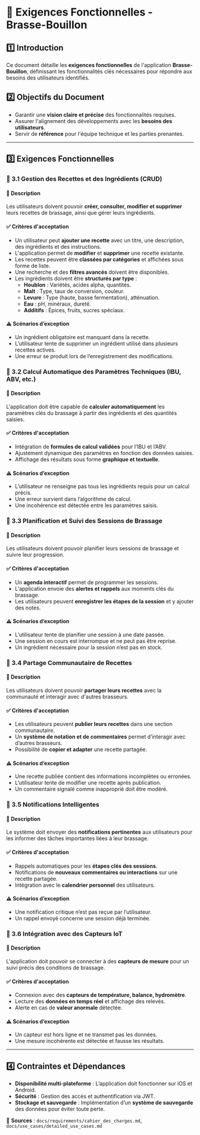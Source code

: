 # 📌 Exigences Fonctionnelles - Brasse-Bouillon

## 1️⃣ Introduction

Ce document détaille les **exigences fonctionnelles** de l'application **Brasse-Bouillon**, définissant les fonctionnalités clés nécessaires pour répondre aux besoins des utilisateurs identifiés.

## 2️⃣ Objectifs du Document

- Garantir une **vision claire et précise** des fonctionnalités requises.
- Assurer l'alignement des développements avec les **besoins des utilisateurs**.
- Servir de **référence** pour l'équipe technique et les parties prenantes.

---

## 3️⃣ Exigences Fonctionnelles

### 🔹 3.1 Gestion des Recettes et des Ingrédients (CRUD)

#### 📌 Description

Les utilisateurs doivent pouvoir **créer, consulter, modifier et supprimer** leurs recettes de brassage, ainsi que gérer leurs ingrédients.

#### ✅ Critères d'acceptation

- Un utilisateur peut **ajouter une recette** avec un titre, une description, des ingrédients et des instructions.
- L'application permet de **modifier** et **supprimer** une recette existante.
- Les recettes peuvent être **classées par catégories** et affichées sous forme de liste.
- Une recherche et des **filtres avancés** doivent être disponibles.
- Les ingrédients doivent être **structurés par type** :
  - **Houblon** : Variétés, acides alpha, quantités.
  - **Malt** : Type, taux de conversion, couleur.
  - **Levure** : Type (haute, basse fermentation), atténuation.
  - **Eau** : pH, minéraux, dureté.
  - **Additifs** : Épices, fruits, sucres spéciaux.

#### ⚠️ Scénarios d’exception

- Un ingrédient obligatoire est manquant dans la recette.
- L’utilisateur tente de supprimer un ingrédient utilisé dans plusieurs recettes actives.
- Une erreur se produit lors de l’enregistrement des modifications.

### 🔹 3.2 Calcul Automatique des Paramètres Techniques (IBU, ABV, etc.)

#### 📌 Description

L'application doit être capable de **calculer automatiquement** les paramètres clés du brassage à partir des ingrédients et des quantités saisies.

#### ✅ Critères d'acceptation

- Intégration de **formules de calcul validées** pour l’IBU et l’ABV.
- Ajustement dynamique des paramètres en fonction des données saisies.
- Affichage des résultats sous forme **graphique et textuelle**.

#### ⚠️ Scénarios d’exception

- L’utilisateur ne renseigne pas tous les ingrédients requis pour un calcul précis.
- Une erreur survient dans l’algorithme de calcul.
- Une incohérence est détectée entre les paramètres saisis.

### 🔹 3.3 Planification et Suivi des Sessions de Brassage

#### 📌 Description

Les utilisateurs doivent pouvoir planifier leurs sessions de brassage et suivre leur progression.

#### ✅ Critères d'acceptation

- Un **agenda interactif** permet de programmer les sessions.
- L'application envoie des **alertes et rappels** aux moments clés du brassage.
- Les utilisateurs peuvent **enregistrer les étapes de la session** et y ajouter des notes.

#### ⚠️ Scénarios d’exception

- L’utilisateur tente de planifier une session à une date passée.
- Une session en cours est interrompue et ne peut pas être reprise.
- Un ingrédient nécessaire pour la session n’est pas en stock.

### 🔹 3.4 Partage Communautaire de Recettes

#### 📌 Description

Les utilisateurs doivent pouvoir **partager leurs recettes** avec la communauté et interagir avec d'autres brasseurs.

#### ✅ Critères d'acceptation

- Les utilisateurs peuvent **publier leurs recettes** dans une section communautaire.
- Un **système de notation et de commentaires** permet d’interagir avec d’autres brasseurs.
- Possibilité de **copier et adapter** une recette partagée.

#### ⚠️ Scénarios d’exception

- Une recette publiée contient des informations incomplètes ou erronées.
- L’utilisateur tente de modifier une recette après publication.
- Un commentaire signalé comme inapproprié doit être modéré.

### 🔹 3.5 Notifications Intelligentes

#### 📌 Description

Le système doit envoyer des **notifications pertinentes** aux utilisateurs pour les informer des tâches importantes liées à leur brassage.

#### ✅ Critères d'acceptation

- Rappels automatiques pour les **étapes clés des sessions**.
- Notifications de **nouveaux commentaires ou interactions** sur une recette partagée.
- Intégration avec le **calendrier personnel** des utilisateurs.

#### ⚠️ Scénarios d’exception

- Une notification critique n’est pas reçue par l’utilisateur.
- Un rappel envoyé concerne une session déjà terminée.

### 🔹 3.6 Intégration avec des Capteurs IoT

#### 📌 Description

L'application doit pouvoir se connecter à des **capteurs de mesure** pour un suivi précis des conditions de brassage.

#### ✅ Critères d'acceptation

- Connexion avec des **capteurs de température, balance, hydromètre**.
- Lecture des **données en temps réel** et affichage des relevés.
- Alerte en cas de **valeur anormale** détectée.

#### ⚠️ Scénarios d’exception

- Un capteur est hors ligne et ne transmet pas les données.
- Une mesure incohérente est détectée et fausse les résultats.

---

## 4️⃣ Contraintes et Dépendances

- **Disponibilité multi-plateforme** : L’application doit fonctionner sur iOS et Android.
- **Sécurité** : Gestion des accès et authentification via JWT.
- **Stockage et sauvegarde** : Implémentation d’un **système de sauvegarde** des données pour éviter toute perte.

📂 **Sources** : `docs/requirements/cahier_des_charges.md`, `docs/use_cases/detailed_use_cases.md`

